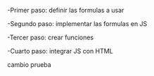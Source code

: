 -Primer paso: definir las formulas a usar

-Segundo paso: implementar las formulas en JS

-Tercer paso: crear funciones

-Cuarto paso: integrar JS con HTML

cambio prueba

